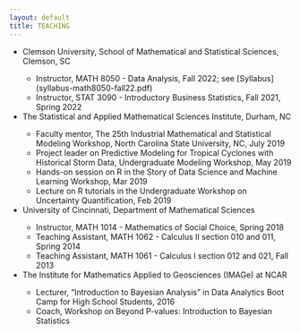 ```yaml
---
layout: default
title: TEACHING
---
```

<p style="text-align: justify;">
<ul>
  <li> Clemson University, School of Mathematical and Statistical Sciences, Clemson, SC </li>
  <ul>
    <li> Instructor, MATH 8050 - Data Analysis, Fall 2022; see [Syllabus](syllabus-math8050-fall22.pdf) </li> 
    <li> Instructor, STAT 3090 - Introductory Business Statistics, Fall 2021, Spring 2022 </li>
  </ul>
  <li> The Statistical and Applied Mathematical Sciences Institute, Durham, NC </li>
  <ul>
    <li> Faculty mentor, The 25th Industrial Mathematical and Statistical Modeling Workshop, North Carolina State University, NC, July 2019 </li>
    <li> Project leader on Predictive Modeling for Tropical Cyclones with Historical Storm Data, Undergraduate Modeling Workshop, May 2019 </li> 
    <li> Hands-on session on R in the Story of Data Science and Machine Learning Workshop, Mar 2019 </li>
    <li> Lecture on R tutorials in the Undergraduate Workshop on Uncertainty Quantification, Feb 2019 </li>
  </ul>
  <li> University of Cincinnati, Department of Mathematical Sciences </li>
  <ul>
   <li> Instructor, MATH 1014 - Mathematics of Social Choice, Spring 2018 </li>
   <li> Teaching Assistant, MATH 1062 - Calculus II section 010 and 011, Spring 2014 </li>
   <li> Teaching Assistant, MATH 1061 - Calculus I section 012 and 021, Fall 2013 </li>
  </ul>
  <li> The Institute for Mathematics Applied to Geosciences (IMAGe) at NCAR </li>
  <ul>
   <li> Lecturer, “Introduction to Bayesian Analysis” in Data Analytics Boot Camp for High School Students, 2016 </li>
   <li> Coach, Workshop on Beyond P-values: Introduction to Bayesian Statistics </li>
  </ul>
</ul>

</p>
